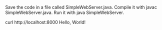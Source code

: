 Save the code in a file called SimpleWebServer.java.
Compile it with javac SimpleWebServer.java.
Run it with java SimpleWebServer.

curl  http://localhost:8000
Hello, World!
